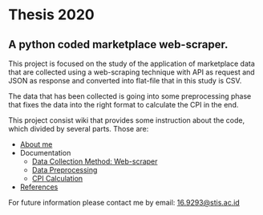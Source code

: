 # Thesis 2020
A python coded marketplace web-scraper.
--
This project is focused on the study of the application of marketplace data that are collected using a web-scraping technique 
with API as request and JSON as response and converted into flat-file that in this study is CSV.

The data that has been collected is going into some preprocessing phase that fixes the data into the right format
to calculate the CPI in the end.

This project consist wiki that provides some instruction about the code, which divided by several parts. Those are:
*  [About me](https://git.stis.ac.id/mghozyah/marketplace-data-cpi/-/wikis/About)
*  Documentation
    *  [Data Collection Method: Web-scraper](/Data-Collection-Method:-Web-scraper)
    *  [Data Preprocessing](/Data-Preprocessing)
    *  [CPI Calculation](/CPI-Calculation)
*  [References](/References)

For future information please contact me by email: 16.9293@stis.ac.id

 
